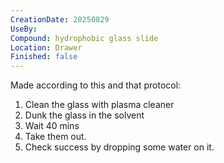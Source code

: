 ```yaml
---
CreationDate: 20250829
UseBy:
Compound: hydrophobic glass slide
Location: Drawer
Finished: false
---
```

Made according to this and that protocol:

1. Clean the glass with plasma cleaner
2. Dunk the glass in the solvent
3. Wait 40 mins
4. Take them out.
5. Check success by dropping some water on it.